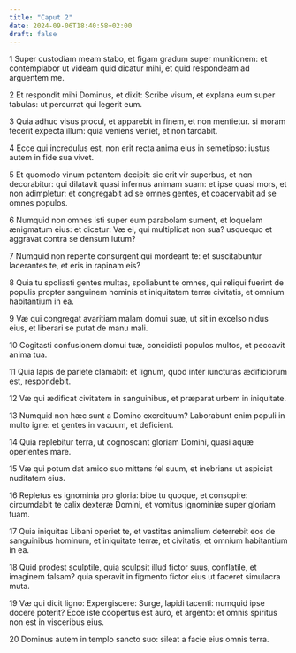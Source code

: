 ```yaml
---
title: "Caput 2"
date: 2024-09-06T18:40:58+02:00
draft: false
---
```




1 Super custodiam meam stabo, et figam gradum super munitionem: et contemplabor ut videam quid dicatur mihi, et quid respondeam ad arguentem me.

2 Et respondit mihi Dominus, et dixit: Scribe visum, et explana eum super tabulas: ut percurrat qui legerit eum.

3 Quia adhuc visus procul, et apparebit in finem, et non mentietur. si moram fecerit expecta illum: quia veniens veniet, et non tardabit.

4 Ecce qui incredulus est, non erit recta anima eius in semetipso: iustus autem in fide sua vivet.

5 Et quomodo vinum potantem decipit: sic erit vir superbus, et non decorabitur: qui dilatavit quasi infernus animam suam: et ipse quasi mors, et non adimpletur: et congregabit ad se omnes gentes, et coacervabit ad se omnes populos.

6 Numquid non omnes isti super eum parabolam sument, et loquelam ænigmatum eius: et dicetur: Væ ei, qui multiplicat non sua? usquequo et aggravat contra se densum lutum?

7 Numquid non repente consurgent qui mordeant te: et suscitabuntur lacerantes te, et eris in rapinam eis?

8 Quia tu spoliasti gentes multas, spoliabunt te omnes, qui reliqui fuerint de populis propter sanguinem hominis et iniquitatem terræ civitatis, et omnium habitantium in ea.

9 Væ qui congregat avaritiam malam domui suæ, ut sit in excelso nidus eius, et liberari se putat de manu mali.

10 Cogitasti confusionem domui tuæ, concidisti populos multos, et peccavit anima tua.

11 Quia lapis de pariete clamabit: et lignum, quod inter iuncturas ædificiorum est, respondebit.

12 Væ qui ædificat civitatem in sanguinibus, et præparat urbem in iniquitate.

13 Numquid non hæc sunt a Domino exercituum? Laborabunt enim populi in multo igne: et gentes in vacuum, et deficient.

14 Quia replebitur terra, ut cognoscant gloriam Domini, quasi aquæ operientes mare.

15 Væ qui potum dat amico suo mittens fel suum, et inebrians ut aspiciat nuditatem eius.

16 Repletus es ignominia pro gloria: bibe tu quoque, et consopire: circumdabit te calix dexteræ Domini, et vomitus ignominiæ super gloriam tuam.

17 Quia iniquitas Libani operiet te, et vastitas animalium deterrebit eos de sanguinibus hominum, et iniquitate terræ, et civitatis, et omnium habitantium in ea.

18 Quid prodest sculptile, quia sculpsit illud fictor suus, conflatile, et imaginem falsam? quia speravit in figmento fictor eius ut faceret simulacra muta.

19 Væ qui dicit ligno: Expergiscere: Surge, lapidi tacenti: numquid ipse docere poterit? Ecce iste coopertus est auro, et argento: et omnis spiritus non est in visceribus eius.

20 Dominus autem in templo sancto suo: sileat a facie eius omnis terra.

